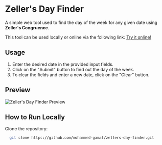 # Zeller's Day Finder

A simple web tool used to find the day of the week for any given date using **Zeller's Congruence**.

This tool can be used locally or online via the following link:
[Try it online!](https://mohammed-gamal.github.io/zellers-day-finder/)

## Usage
1. Enter the desired date in the provided input fields.
2. Click on the "Submit" button to find out the day of the week.
3. To clear the fields and enter a new date, click on the "Clear" button.

## Preview
![Zeller's Day Finder Preview](https://github.com/user-attachments/assets/9cb5a540-9628-4e5c-9210-f6211c94be35)

## How to Run Locally

Clone the repository:
   ```bash
     git clone https://github.com/mohammed-gamal/zellers-day-finder.git
   ```
